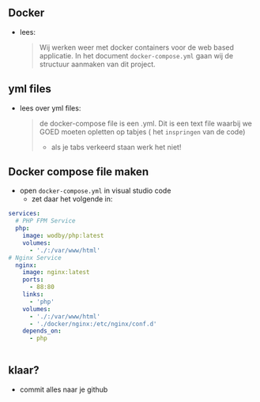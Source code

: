 ## Docker
- lees:

  > Wij werken weer met docker containers voor de web based applicatie. In het document `docker-compose.yml` gaan wij de structuur aanmaken van dit project.

## yml files
- lees over yml files:
  > de docker-compose file is een .yml. Dit is een text file waarbij we GOED moeten opletten op tabjes ( het `inspringen` van de code)
  > - als je tabs verkeerd staan werk het niet!

## Docker compose file maken
- open `docker-compose.yml` in visual studio code
  - zet daar het volgende in:
```yaml
services:
  # PHP FPM Service
  php:
    image: wodby/php:latest
    volumes:
      - './:/var/www/html'
# Nginx Service
  nginx:
    image: nginx:latest
    ports:
      - 88:80
    links:
      - 'php'
    volumes:
      - './:/var/www/html'
      - './docker/nginx:/etc/nginx/conf.d'
    depends_on:
      - php
  
```

## klaar?

- commit alles naar je github